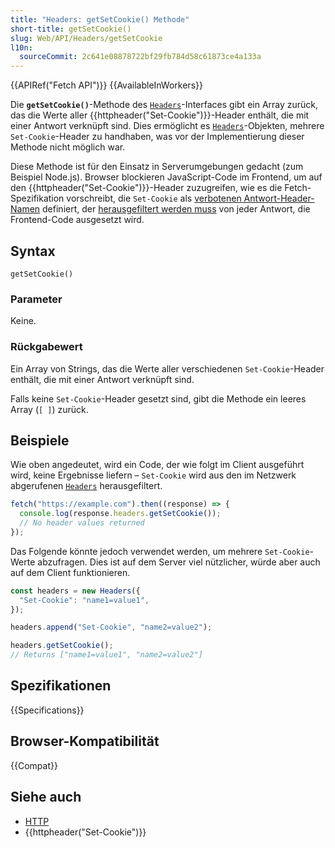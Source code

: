 ```yaml
---
title: "Headers: getSetCookie() Methode"
short-title: getSetCookie()
slug: Web/API/Headers/getSetCookie
l10n:
  sourceCommit: 2c641e08878722bf29fb784d58c61873ce4a133a
---
```


{{APIRef("Fetch API")}} {{AvailableInWorkers}}

Die **`getSetCookie()`**-Methode des [`Headers`](/de/docs/Web/API/Headers)-Interfaces gibt ein Array zurück, das die Werte aller {{httpheader("Set-Cookie")}}-Header enthält, die mit einer Antwort verknüpft sind. Dies ermöglicht es [`Headers`](/de/docs/Web/API/Headers)-Objekten, mehrere `Set-Cookie`-Header zu handhaben, was vor der Implementierung dieser Methode nicht möglich war.

Diese Methode ist für den Einsatz in Serverumgebungen gedacht (zum Beispiel Node.js). Browser blockieren JavaScript-Code im Frontend, um auf den {{httpheader("Set-Cookie")}}-Header zuzugreifen, wie es die Fetch-Spezifikation vorschreibt, die `Set-Cookie` als [verbotenen Antwort-Header-Namen](https://fetch.spec.whatwg.org/#forbidden-response-header-name) definiert, der [herausgefiltert werden muss](https://fetch.spec.whatwg.org/#ref-for-forbidden-response-header-name%E2%91%A0) von jeder Antwort, die Frontend-Code ausgesetzt wird.

## Syntax

```js-nolint
getSetCookie()
```

### Parameter

Keine.

### Rückgabewert

Ein Array von Strings, das die Werte aller verschiedenen `Set-Cookie`-Header enthält, die mit einer Antwort verknüpft sind.

Falls keine `Set-Cookie`-Header gesetzt sind, gibt die Methode ein leeres Array (`[ ]`) zurück.

## Beispiele

Wie oben angedeutet, wird ein Code, der wie folgt im Client ausgeführt wird, keine Ergebnisse liefern – `Set-Cookie` wird aus den im Netzwerk abgerufenen [`Headers`](/de/docs/Web/API/Headers) herausgefiltert.

```js
fetch("https://example.com").then((response) => {
  console.log(response.headers.getSetCookie());
  // No header values returned
});
```

Das Folgende könnte jedoch verwendet werden, um mehrere `Set-Cookie`-Werte abzufragen. Dies ist auf dem Server viel nützlicher, würde aber auch auf dem Client funktionieren.

```js
const headers = new Headers({
  "Set-Cookie": "name1=value1",
});

headers.append("Set-Cookie", "name2=value2");

headers.getSetCookie();
// Returns ["name1=value1", "name2=value2"]
```

## Spezifikationen

{{Specifications}}

## Browser-Kompatibilität

{{Compat}}

## Siehe auch

- [HTTP](/de/docs/Web/HTTP)
- {{httpheader("Set-Cookie")}}

